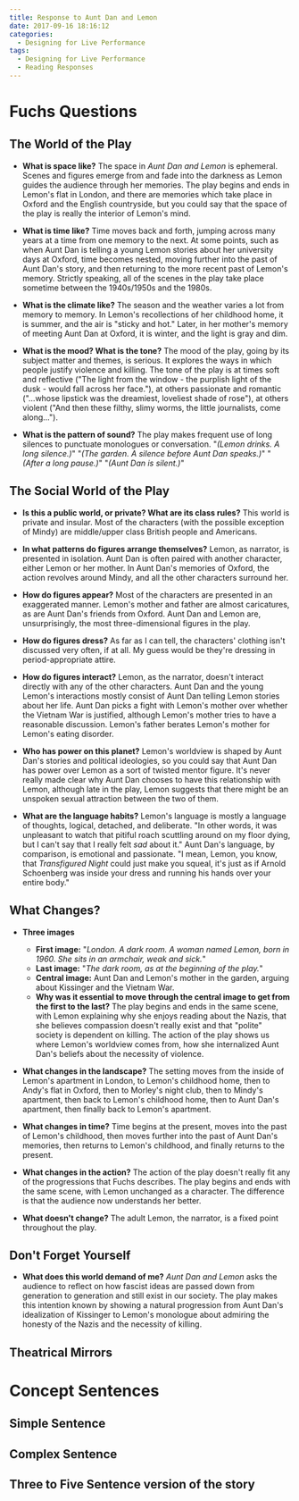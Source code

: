 ```yaml
---
title: Response to Aunt Dan and Lemon
date: 2017-09-16 18:16:12
categories:
  - Designing for Live Performance
tags:
  - Designing for Live Performance
  - Reading Responses
---
```


# Fuchs Questions

## The World of the Play

* **What is space like?** The space in _Aunt Dan and Lemon_ is ephemeral. Scenes and figures emerge from and fade into the darkness as Lemon guides the audience through her memories. The play begins and ends in Lemon's flat in London, and there are memories which take place in Oxford and the English countryside, but you could say that the space of the play is really the interior of Lemon's mind.

* **What is time like?** Time moves back and forth, jumping across many years at a time from one memory to the next. At some points, such as when Aunt Dan is telling a young Lemon stories about her university days at Oxford, time becomes nested, moving further into the past of Aunt Dan's story, and then returning to the more recent past of Lemon's memory. Strictly speaking, all of the scenes in the play take place sometime between the 1940s/1950s and the 1980s.

* **What is the climate like?** The season and the weather varies a lot from memory to memory. In Lemon's recollections of her childhood home, it is summer, and the air is "sticky and hot." Later, in her mother's memory of meeting Aunt Dan at Oxford, it is winter, and the light is gray and dim.

* **What is the mood? What is the tone?** The mood of the play, going by its subject matter and themes, is serious. It explores the ways in which people justify violence and killing. The tone of the play is at times soft and reflective ("The light from the window - the purplish light of the dusk - would fall across her face."), at others passionate and romantic ("...whose lipstick was the dreamiest, loveliest shade of rose"), at others violent ("And then these filthy, slimy worms, the little journalists, come along...").

* **What is the pattern of sound?** The play makes frequent use of long silences to punctuate monologues or conversation. "_(Lemon drinks. A long silence.)_"  "_(The garden. A silence before Aunt Dan speaks.)_" "_(After a long pause.)_" "_(Aunt Dan is silent.)_"

## The Social World of the Play

* **Is this a public world, or private? What are its class rules?** This world is private and insular. Most of the characters (with the possible exception of Mindy) are middle/upper class British people and Americans.

* **In what patterns do figures arrange themselves?** Lemon, as narrator, is presented in isolation. Aunt Dan is often paired with another character, either Lemon or her mother. In Aunt Dan's memories of Oxford, the action revolves around Mindy, and all the other characters surround her.

* **How do figures appear?** Most of the characters are presented in an exaggerated manner. Lemon's mother and father are almost caricatures, as are Aunt Dan's friends from Oxford. Aunt Dan and Lemon are, unsurprisingly, the most three-dimensional figures in the play.

* **How do figures dress?** As far as I can tell, the characters' clothing isn't discussed very often, if at all. My guess would be they're dressing in period-appropriate attire.

* **How do figures interact?** Lemon, as the narrator, doesn't interact directly with any of the other characters. Aunt Dan and the young Lemon's interactions mostly consist of Aunt Dan telling Lemon stories about her life. Aunt Dan picks a fight with Lemon's mother over whether the Vietnam War is justified, although Lemon's mother tries to have a reasonable discussion. Lemon's father berates Lemon's mother for Lemon's eating disorder.

* **Who has power on this planet?** Lemon's worldview is shaped by Aunt Dan's stories and political ideologies, so you could say that Aunt Dan has power over Lemon as a sort of twisted mentor figure. It's never really made clear why Aunt Dan chooses to have this relationship with Lemon, although late in the play, Lemon suggests that there might be an unspoken sexual attraction between the two of them.

* **What are the language habits?** Lemon's language is mostly a language of thoughts, logical, detached, and deliberate. "In other words, it was unpleasant to watch that pitiful roach scuttling around on my floor dying, but I can't say that I really felt _sad_ about it." Aunt Dan's language, by comparison, is emotional and passionate. "I mean, Lemon, you know, that _Transfigured Night_ could just make you squeal, it's just as if Arnold Schoenberg was inside your dress and running his hands over your entire body."

## What Changes?

* **Three images**
  * **First image:** "_London. A dark room. A woman named Lemon, born in 1960. She sits in an armchair, weak and sick._"
  * **Last image:** "_The dark room, as at the beginning of the play._"
  * **Central image:** Aunt Dan and Lemon's mother in the garden, arguing about Kissinger and the Vietnam War.
  * **Why was it essential to move through the central image to get from the first to the last?** The play begins and ends in the same scene, with Lemon explaining why she enjoys reading about the Nazis, that she believes compassion doesn't really exist and that "polite" society is dependent on killing. The action of the play shows us where Lemon's worldview comes from, how she internalized Aunt Dan's beliefs about the necessity of violence.

* **What changes in the landscape?** The setting moves from the inside of Lemon's apartment in London, to Lemon's childhood home, then to Andy's flat in Oxford, then to Morley's night club, then to Mindy's apartment, then back to Lemon's childhood home, then to Aunt Dan's apartment, then finally back to Lemon's apartment.

* **What changes in time?** Time begins at the present, moves into the past of Lemon's childhood, then moves further into the past of Aunt Dan's memories, then returns to Lemon's childhood, and finally returns to the present.

* **What changes in the action?** The action of the play doesn't really fit any of the progressions that Fuchs describes. The play begins and ends with the same scene, with Lemon unchanged as a character. The difference is that the audience now understands her better.

* **What doesn't change?** The adult Lemon, the narrator, is a fixed point throughout the play.

## Don't Forget Yourself

* **What does this world demand of me?** _Aunt Dan and Lemon_ asks the audience to reflect on how fascist ideas are passed down from generation to generation and still exist in our society. The play makes this intention known by showing a natural progression from Aunt Dan's idealization of Kissinger to Lemon's monologue about admiring the honesty of the Nazis and the necessity of killing.

## Theatrical Mirrors

# Concept Sentences

## Simple Sentence

## Complex Sentence

## Three to Five Sentence version of the story
